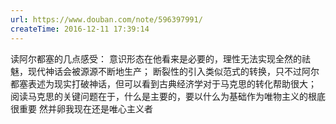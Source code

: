```yaml
---
url: https://www.douban.com/note/596397991/
createTime: 2016-12-11 17:39:14
---
```


读阿尔都塞的几点感受：
意识形态在他看来是必要的，理性无法实现全然的祛魅，现代神话会被源源不断地生产；
断裂性的引入类似范式的转换，只不过阿尔都塞表述为现实打破神话，但可以看到古典经济学对于马克思的转化帮助很大；
阅读马克思的关键问题在于，什么是主要的，要以什么为基础作为唯物主义的根底很重要
然并卵我现在还是唯心主义者